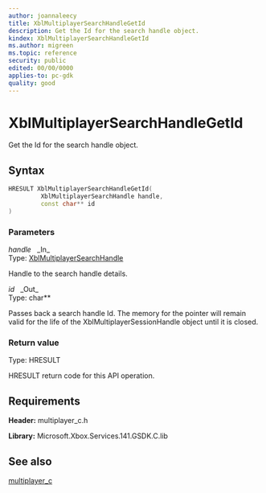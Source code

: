 ```yaml
---
author: joannaleecy
title: XblMultiplayerSearchHandleGetId
description: Get the Id for the search handle object.
kindex: XblMultiplayerSearchHandleGetId
ms.author: migreen
ms.topic: reference
security: public
edited: 00/00/0000
applies-to: pc-gdk
quality: good
---
```


# XblMultiplayerSearchHandleGetId  

Get the Id for the search handle object.  

## Syntax  
  
```cpp
HRESULT XblMultiplayerSearchHandleGetId(  
         XblMultiplayerSearchHandle handle,  
         const char** id  
)  
```  
  
### Parameters  
  
*handle* &nbsp;&nbsp;\_In\_  
Type: [XblMultiplayerSearchHandle](../handles/xblmultiplayersearchhandle.md)  
  
Handle to the search handle details.  
  
*id* &nbsp;&nbsp;\_Out\_  
Type: char**  
  
Passes back a search handle Id. The memory for the pointer will remain valid for the life of the XblMultiplayerSessionHandle object until it is closed.  
  
  
### Return value  
Type: HRESULT
  
HRESULT return code for this API operation.
  
## Requirements  
  
**Header:** multiplayer_c.h
  
**Library:** Microsoft.Xbox.Services.141.GSDK.C.lib
  
## See also  
[multiplayer_c](../multiplayer_c_members.md)  
  
  